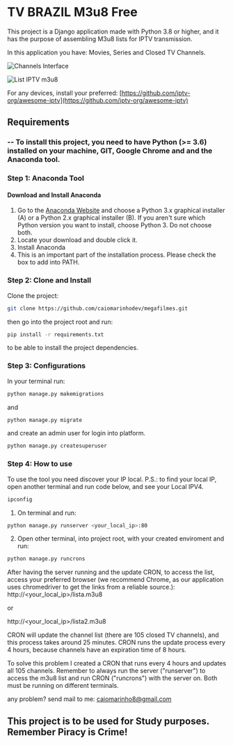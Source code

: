 # TV BRAZIL M3u8 Free
This project is a Django application made with Python 3.8 or higher, and it has the purpose of assembling M3u8 lists for IPTV transmission.

In this application you have: Movies, Series and Closed TV Channels.

![Channels Interface](https://i.imgur.com/tYMwVxs.png)

![List IPTV m3u8](https://i.imgur.com/YIxP9fZ.png)

For any devices, install your preferred:
[https://github.com/iptv-org/awesome-iptv](https://github.com/iptv-org/awesome-iptv)

## Requirements
### -- To install this project, you need to have Python (>= 3.6) installed on your machine, GIT, Google Chrome and  and the Anaconda tool.

### Step 1: Anaconda Tool
#### Download and Install Anaconda
1. Go to the [Anaconda Website](https://www.anaconda.com/download/#windows) and choose a Python 3.x graphical installer (A) or a Python 2.x graphical installer (B). If you aren't sure which Python version you want to install, choose Python 3. Do not choose both.
2. Locate your download and double click it.
3. Install Anaconda
4. This is an important part of the installation process. Please check the box to add into PATH.

### Step 2: Clone and Install
Clone the project:
```bash
git clone https://github.com/caiomarinhodev/megafilmes.git
```
then go into the project root and run:
```bash
pip install -r requirements.txt
```
to be able to install the project dependencies.

### Step 3: Configurations
In your terminal run:
```bash
python manage.py makemigrations
```
and
```bash
python manage.py migrate
```
and create an admin user for login into platform.
```bash
python manage.py createsuperuser
```

### Step 4: How to use
To use the tool you need discover your IP local.
P.S.: to find your local IP, open another terminal and run code below, and see your Local IPV4.
```bash
ipconfig
```


1) On terminal and run:
```bash
python manage.py runserver <your_local_ip>:80
```



2) Open other terminal, into project root, with your created enviroment and run:
```bash
python manage.py runcrons
```

After having the server running and the update CRON, to access the list, access your preferred browser (we recommend Chrome, as our application uses chromedriver to get the links from a reliable source.):
http://<your_local_ip>/lista.m3u8

or

http://<your_local_ip>/lista2.m3u8

CRON will update the channel list (there are 105 closed TV channels), and this process takes around 25 minutes. CRON runs the update process every 4 hours, because channels have an expiration time of 8 hours.

To solve this problem I created a CRON that runs every 4 hours and updates all 105 channels. Remember to always run the server ("runserver") to access the m3u8 list and run CRON ("runcrons") with the server on. Both must be running on different terminals.

any problem? send mail to me: caiomarinho8@gmail.com


## This project is to be used for Study purposes. Remember Piracy is Crime!
